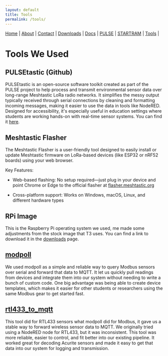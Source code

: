 ```yaml
---
layout: default
title: Tools
permalink: /tools/
---
```

<nav>
  <a href="{{ '/' | relative_url }}">Home</a> |
  <a href="{{ '/about/' | relative_url }}">About</a> |
  <a href="{{ '/contact/' | relative_url }}">Contact</a> |
  <a href="{{ '/downloads/' | relative_url }}">Downloads</a> |
  <a href="{{ '/docs/' | relative_url }}">Docs</a> |
  <a href="{{ '/pulse/' | relative_url }}">PULSE</a> |
  <a href="{{ '/startram/' | relative_url }}">STARTRAM</a> |
  <a href="{{ '/tools/' | relative_url }}">Tools</a> |
</nav>

# Tools We Used

## PULSEtastic (Github)
PULSEtastic is an open-source software toolkit created as part of the PULSE project to help process and transmit environmental sensor data over long-range Meshtastic LoRa radio networks. It simplifies the messy output typically received through serial connections by cleaning and formatting incoming messages, making it easier to use the data in tools like NodeRED. Designed for accessibility, it's especially useful in education settings where students are working hands-on with real-time sensor systems. You can find it [here](https://github.com/uaf-t3/PULSEtastic).


## Meshtastic Flasher
The Meshtastic Flasher is a user-friendly tool designed to easily install or update Meshtastic firmware on LoRa-based devices (like ESP32 or nRF52 boards) using your web browser.

Key Features:
- Web-based flashing: No setup required—just plug in your device and point Chrome or Edge to the official flasher at [flasher.meshtastic.org](flasher.meshtastic.org)

- Cross-platform support: Works on Windows, macOS, Linux, and different hardware types

## RPi Image
This is the Raspberry Pi operating system we used, me made some adjustments from the stock image that T3 uses. You can find a link to download it in the [downloads](https://t3.uaf.edu/pulse-startram/downloads/) page.

## [modpoll](https://github.com/gavinying/modpoll)
We used modpoll as a simple and reliable way to query Modbus sensors over serial and forward that data to MQTT. It let us quickly pull readings from devices and integrate them into our system without needing to write a bunch of custom code. One big advantage was being able to create device templates, which makes it easier for other students or researchers using the same Modbus gear to get started fast.

## [rtl433_to_mqtt](https://github.com/dayne/rtl433_to_mqtt)
This tool did for RTL433 sensors what modpoll did for Modbus, it gave us a stable way to forward wireless sensor data to MQTT. We originally tried using a NodeRED node for RTL433, but it was inconsistent. This tool was more reliable, easier to control, and fit better into our existing pipeline. It worked great for decoding Acurite sensors and made it easy to get that data into our system for logging and transmission.
